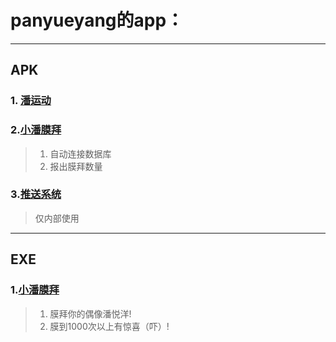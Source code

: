# panyueyang的app：
___
## APK
### 1. [潘运动](pansport)

### 2.[小潘膜拜](mobai)
> 1. 自动连接数据库
> 2. 报出膜拜数量

### 3.[推送系统](tuison/help)
> 仅内部使用
___

## EXE
### 1.[小潘膜拜](mobai)
> 1. 膜拜你的偶像潘悦洋!
> 2. 膜到1000次以上有惊喜（吓）!
